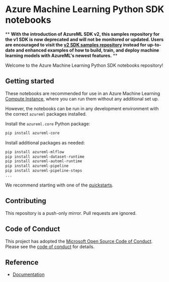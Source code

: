 # Azure Machine Learning Python SDK notebooks


** **With the introduction of AzureML SDK v2, this samples repository for the v1 SDK is now deprecated and will not be monitored or updated. Users are encouraged to visit the [v2 SDK samples repository](https://github.com/Azure/azureml-examples) instead for up-to-date and enhanced examples of how to build, train, and deploy machine learning models with AzureML's newest features.** **


Welcome to the Azure Machine Learning Python SDK notebooks repository!

## Getting started

These notebooks are recommended for use in an Azure Machine Learning [Compute Instance](https://docs.microsoft.com/azure/machine-learning/concept-compute-instance), where you can run them without any additional set up.

However, the notebooks can be run in any development environment with the correct `azureml` packages installed.

Install the `azureml.core` Python package:

```sh
pip install azureml-core
```

Install additional packages as needed:

```sh
pip install azureml-mlflow
pip install azureml-dataset-runtime
pip install azureml-automl-runtime
pip install azureml-pipeline
pip install azureml-pipeline-steps
...
```

We recommend starting with one of the [quickstarts](tutorials/compute-instance-quickstarts).

## Contributing

This repository is a push-only mirror. Pull requests are ignored.

## Code of Conduct

This project has adopted the [Microsoft Open Source Code of Conduct](https://opensource.microsoft.com/codeofconduct/). Please see the [code of conduct](CODE_OF_CONDUCT.md) for details.

## Reference

- [Documentation](https://docs.microsoft.com/azure/machine-learning)

